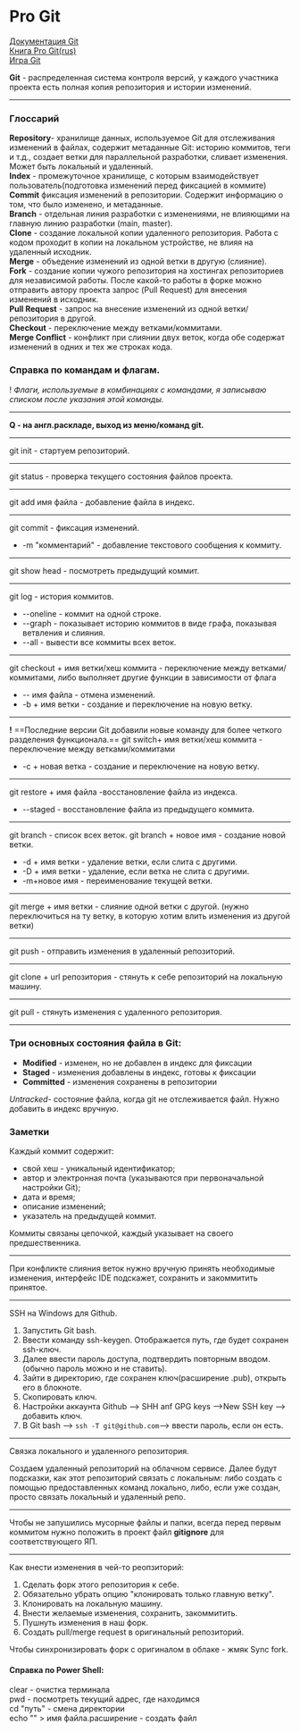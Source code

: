 # Pro Git

[Документация Git](https://git-scm.com/doc)\
[Книга Pro Git(rus)](https://git-scm.com/book/ru/v2/%D0%92%D0%B2%D0%B5%D0%B4%D0%B5%D0%BD%D0%B8%D0%B5-%D0%9E-%D1%81%D0%B8%D1%81%D1%82%D0%B5%D0%BC%D0%B5-%D0%BA%D0%BE%D0%BD%D1%82%D1%80%D0%BE%D0%BB%D1%8F-%D0%B2%D0%B5%D1%80%D1%81%D0%B8%D0%B9)\
[Игра Git](https://learngitbranching.js.org/?locale=ru_RU)

**Git** - распределенная система контроля версий, у каждого участника проекта есть полная копия репозитория и истории изменений.
***
### Глоссарий

**Repository**- хранилище данных, используемое Git для отслеживания изменений в файлах, содержит метаданные Git: историю коммитов, теги и т.д., создает ветки для параллельной разработки, сливает изменения. Может быть локальный и удаленный.\
**Index** - промежуточное хранилище, с которым взаимодействует пользователь(подготовка изменений перед фиксацией в коммите)\
**Commit** фиксация изменений в репозитории. Содержит информацию о том, что было изменено, и метаданные.\
**Branch** - отдельная линия разработки с изменениями, не влияющими на главную линию разработки (main, master).\
**Clone** - создание локальной копии удаленного репозитория. Работа с кодом проходит в копии на локальном устройстве, не влияя на удаленный исходник.\
**Merge** - объедение изменений из одной ветки в другую (слияние).\
**Fork** - создание копии чужого репозитория на хостингах репозиториев для независимой работы. После какой-то работы в форке можно отправить автору проекта запрос (Pull Request) для внесения изменений в исходник.\
**Pull Request** - запрос на внесение изменений из одной ветки/репозитория в другой.\
**Checkout** - переключение между ветками/коммитами.\
**Merge Conflict** - конфликт при слиянии двух веток, когда обе содержат изменений в одних и тех же строках кода.



 ### Справка по командам и флагам.
! *Флаги, используемые в комбинациях с командами, я записываю списком после указания этой команды.*
***
**Q - на англ.раскладе, выход из меню/команд git.**
***
git init - стартуем репозиторий.
***
 git status - проверка текущего состояния файлов проекта.
 ***
 git add имя файла - добавление файла в индекс.
 ***
 git commit - фиксация изменений.
 - -m "комментарий"  - добавление текстового сообщения к коммиту.
 ***
 git show head - посмотреть предыдущий коммит.
 ***
 git log - история коммитов.
- --oneline - коммит на одной строке.
- --graph - показывает историю коммитов в виде графа, показывая ветвления и  слияния.
- --all - вывести все коммиты всех веток.
 ***
 git сheckout + имя ветки/хеш коммита  - переключение между ветками/коммитами, либо выполняет другие функции в зависимости от флага
 - -- имя файла - отмена изменений.
 - -b + имя ветки - создание и переключение на новую ветку.
 ***
 **!** ==Последние версии Git добавили новые команду для более четкого разделения функционала.==
 git switch+ имя ветки/хеш коммита - переключение между ветками/коммитами
 - -c + новая ветка - создание и переключение на новую ветку.
 ***
 git restore + имя файла -восстановление файла из индекса.
 - --staged - восстановление файла из предыдущего коммита.
***
 git branch - список всех веток.
 git branch + новое имя - создание новой ветки.
 - -d + имя ветки - удаление ветки, если слита с другими.
 - -D + имя ветки - удаление, если ветка не слита с другими. 
 - -m+новое имя - переименование текущей ветки. 
 ***
 git merge + имя ветки - слияние одной ветки с другой. (нужно переключиться на ту ветку, в которую хотим влить изменения из другой ветки)
 ***
 git push - отправить изменения в удаленный репозиторий. 
 ***
 git clone + url репозитория - стянуть к себе репозиторий на локальную машину.
***
git pull - стянуть изменения с удаленного репозитория.
***



 ### Три основных состояния файла в Git:
 - **Modified** - изменен, но не добавлен в индекс для фиксации
 - **Staged** - изменения добавлены в индекс, готовы к фиксации
 - **Committed** - изменения сохранены в репозитории
 
 *Untracked*- состояние файла, когда git не отслеживается файл. Нужно добавить в индекс вручную. 

 ### Заметки
Каждый коммит содержит:
- свой хеш - уникальный идентификатор;
- автор и электронная почта (указываются при первоначальной настройки Git);
- дата и время;
- описание изменений;
- указатель на предыдущей коммит.

Коммиты связаны цепочкой, каждый указывает на своего предшественника. 
***
При конфликте слияния веток нужно вручную принять необходимые изменения, интерфейс IDE подскажет, сохранить и закоммитить принятое. 
***
SSH на Windows для Github.
1. Запустить Git bash.
2. Ввести команду ssh-keygen. Отображается путь, где будет сохранен ssh-ключ.
3. Далее ввести пароль доступа, подтвердить повторным вводом.(обычно пароль можно и не ставить).
4. Зайти в директорию, где сохранен ключ(расширение .pub), открыть его в блокноте.
5. Скопировать ключ.
6. Настройки аккаунта Github --> SHH anf GPG keys -->New SSH key --> добавить ключ.
7. В Git bash --> `ssh -T git@github.com`--> ввести пароль, если он есть. 
***
Связка локального и удаленного репозитория.

Создаем удаленный репозиторий на облачном сервисе. Далее будут подсказки, как этот репозиторий связать с локальным: либо создать с помощью предоставленных команд локально, либо,  если уже создан, просто связать локальный и удаленный репо. 
***
Чтобы не запушились мусорные файлы и папки, всегда перед первым коммитом нужно положить в проект файл **gitignore** для соответствующего ЯП.
***
Как внести изменения в чей-то реопзиторий:
1. Сделать форк этого репозитория к себе. 
2. Обязательно убрать опцию "клонировать только главную ветку".
3. Клонировать на локальную машину.
4. Внести желаемые изменения, сохранить, закоммитить.
5. Пушнуть изменения в наш форк.
6. Создать pull/merge request в оригинальный репозиторий.

Чтобы синхронизировать форк с оригиналом в облаке - жмяк Sync fork.

 #### Справка по Power Shell:
 clear - очистка терминала\
 pwd - посмотреть текущий адрес, где находимся\
 cd "путь" - смена директории\
 echo "" > имя файла.расширение - создать файл

